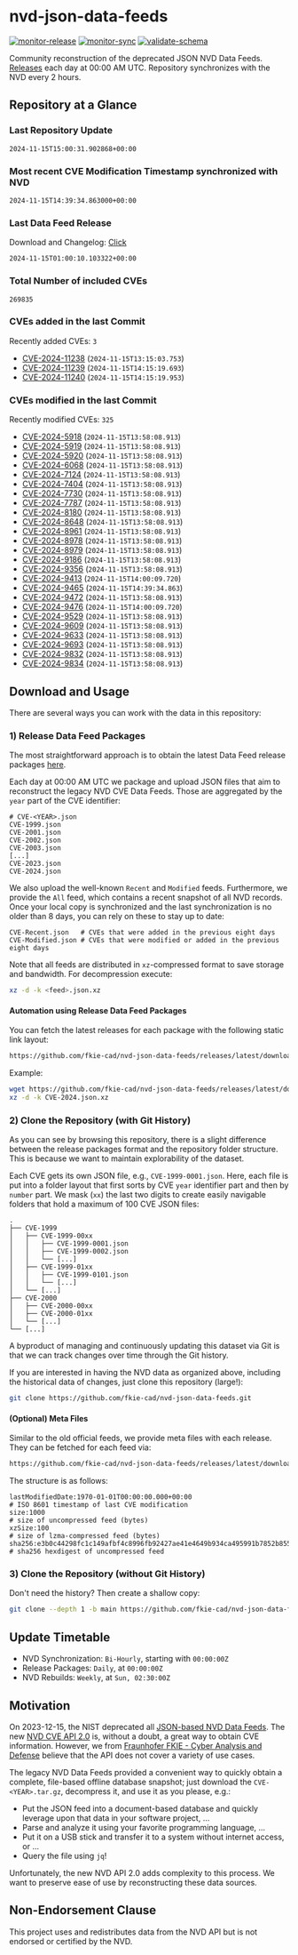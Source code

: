# nvd-json-data-feeds

[![monitor-release](https://github.com/fkie-cad/nvd-json-data-feeds/actions/workflows/monitor_release.yml/badge.svg)](https://github.com/fkie-cad/nvd-json-data-feeds/actions/workflows/monitor_release.yml)
[![monitor-sync](https://github.com/fkie-cad/nvd-json-data-feeds/actions/workflows/monitor_sync.yml/badge.svg)](https://github.com/fkie-cad/nvd-json-data-feeds/actions/workflows/monitor_sync.yml)
[![validate-schema](https://github.com/fkie-cad/nvd-json-data-feeds/actions/workflows/validate_schema.yml/badge.svg)](https://github.com/fkie-cad/nvd-json-data-feeds/actions/workflows/validate_schema.yml)

Community reconstruction of the deprecated JSON NVD Data Feeds.
[Releases](https://github.com/fkie-cad/nvd-json-data-feeds/releases/latest) each day at 00:00 AM UTC.
Repository synchronizes with the NVD every 2 hours.

## Repository at a Glance

### Last Repository Update

```plain
2024-11-15T15:00:31.902868+00:00
```

### Most recent CVE Modification Timestamp synchronized with NVD

```plain
2024-11-15T14:39:34.863000+00:00
```

### Last Data Feed Release

Download and Changelog: [Click](https://github.com/fkie-cad/nvd-json-data-feeds/releases/latest)

```plain
2024-11-15T01:00:10.103322+00:00
```

### Total Number of included CVEs

```plain
269835
```

### CVEs added in the last Commit

Recently added CVEs: `3`

- [CVE-2024-11238](CVE-2024/CVE-2024-112xx/CVE-2024-11238.json) (`2024-11-15T13:15:03.753`)
- [CVE-2024-11239](CVE-2024/CVE-2024-112xx/CVE-2024-11239.json) (`2024-11-15T14:15:19.693`)
- [CVE-2024-11240](CVE-2024/CVE-2024-112xx/CVE-2024-11240.json) (`2024-11-15T14:15:19.953`)


### CVEs modified in the last Commit

Recently modified CVEs: `325`

- [CVE-2024-5918](CVE-2024/CVE-2024-59xx/CVE-2024-5918.json) (`2024-11-15T13:58:08.913`)
- [CVE-2024-5919](CVE-2024/CVE-2024-59xx/CVE-2024-5919.json) (`2024-11-15T13:58:08.913`)
- [CVE-2024-5920](CVE-2024/CVE-2024-59xx/CVE-2024-5920.json) (`2024-11-15T13:58:08.913`)
- [CVE-2024-6068](CVE-2024/CVE-2024-60xx/CVE-2024-6068.json) (`2024-11-15T13:58:08.913`)
- [CVE-2024-7124](CVE-2024/CVE-2024-71xx/CVE-2024-7124.json) (`2024-11-15T13:58:08.913`)
- [CVE-2024-7404](CVE-2024/CVE-2024-74xx/CVE-2024-7404.json) (`2024-11-15T13:58:08.913`)
- [CVE-2024-7730](CVE-2024/CVE-2024-77xx/CVE-2024-7730.json) (`2024-11-15T13:58:08.913`)
- [CVE-2024-7787](CVE-2024/CVE-2024-77xx/CVE-2024-7787.json) (`2024-11-15T13:58:08.913`)
- [CVE-2024-8180](CVE-2024/CVE-2024-81xx/CVE-2024-8180.json) (`2024-11-15T13:58:08.913`)
- [CVE-2024-8648](CVE-2024/CVE-2024-86xx/CVE-2024-8648.json) (`2024-11-15T13:58:08.913`)
- [CVE-2024-8961](CVE-2024/CVE-2024-89xx/CVE-2024-8961.json) (`2024-11-15T13:58:08.913`)
- [CVE-2024-8978](CVE-2024/CVE-2024-89xx/CVE-2024-8978.json) (`2024-11-15T13:58:08.913`)
- [CVE-2024-8979](CVE-2024/CVE-2024-89xx/CVE-2024-8979.json) (`2024-11-15T13:58:08.913`)
- [CVE-2024-9186](CVE-2024/CVE-2024-91xx/CVE-2024-9186.json) (`2024-11-15T13:58:08.913`)
- [CVE-2024-9356](CVE-2024/CVE-2024-93xx/CVE-2024-9356.json) (`2024-11-15T13:58:08.913`)
- [CVE-2024-9413](CVE-2024/CVE-2024-94xx/CVE-2024-9413.json) (`2024-11-15T14:00:09.720`)
- [CVE-2024-9465](CVE-2024/CVE-2024-94xx/CVE-2024-9465.json) (`2024-11-15T14:39:34.863`)
- [CVE-2024-9472](CVE-2024/CVE-2024-94xx/CVE-2024-9472.json) (`2024-11-15T13:58:08.913`)
- [CVE-2024-9476](CVE-2024/CVE-2024-94xx/CVE-2024-9476.json) (`2024-11-15T14:00:09.720`)
- [CVE-2024-9529](CVE-2024/CVE-2024-95xx/CVE-2024-9529.json) (`2024-11-15T13:58:08.913`)
- [CVE-2024-9609](CVE-2024/CVE-2024-96xx/CVE-2024-9609.json) (`2024-11-15T13:58:08.913`)
- [CVE-2024-9633](CVE-2024/CVE-2024-96xx/CVE-2024-9633.json) (`2024-11-15T13:58:08.913`)
- [CVE-2024-9693](CVE-2024/CVE-2024-96xx/CVE-2024-9693.json) (`2024-11-15T13:58:08.913`)
- [CVE-2024-9832](CVE-2024/CVE-2024-98xx/CVE-2024-9832.json) (`2024-11-15T13:58:08.913`)
- [CVE-2024-9834](CVE-2024/CVE-2024-98xx/CVE-2024-9834.json) (`2024-11-15T13:58:08.913`)


## Download and Usage

There are several ways you can work with the data in this repository:

### 1) Release Data Feed Packages

The most straightforward approach is to obtain the latest Data Feed release packages [here](https://github.com/fkie-cad/nvd-json-data-feeds/releases/latest).

Each day at 00:00 AM UTC we package and upload JSON files that aim to reconstruct the legacy NVD CVE Data Feeds.
Those are aggregated by the `year` part of the CVE identifier:

```
# CVE-<YEAR>.json
CVE-1999.json
CVE-2001.json
CVE-2002.json
CVE-2003.json
[...]
CVE-2023.json
CVE-2024.json
```

We also upload the well-known `Recent` and `Modified` feeds.
Furthermore, we provide the `All` feed, which contains a recent snapshot of all NVD records.
Once your local copy is synchronized and the last synchronization is no older than 8 days, you can rely on these to stay up to date:

```plain
CVE-Recent.json   # CVEs that were added in the previous eight days
CVE-Modified.json # CVEs that were modified or added in the previous eight days
```

Note that all feeds are distributed in `xz`-compressed format to save storage and bandwidth.
For decompression execute:

```sh
xz -d -k <feed>.json.xz
```

#### Automation using Release Data Feed Packages

You can fetch the latest releases for each package with the following static link layout:

```sh
https://github.com/fkie-cad/nvd-json-data-feeds/releases/latest/download/CVE-<YEAR>.json.xz
```

Example:

```sh
wget https://github.com/fkie-cad/nvd-json-data-feeds/releases/latest/download/CVE-2024.json.xz
xz -d -k CVE-2024.json.xz
```

### 2) Clone the Repository (with Git History)

As you can see by browsing this repository, there is a slight difference between the release packages format and the repository folder structure.
This is because we want to maintain explorability of the dataset.

Each CVE gets its own JSON file, e.g., `CVE-1999-0001.json`.
Here, each file is put into a folder layout that first sorts by CVE `year` identifier part and then by `number` part.
We mask (`xx`) the last two digits to create easily navigable folders that hold a maximum of 100 CVE JSON files:

```plain
.
├── CVE-1999
│   ├── CVE-1999-00xx
│   │   ├── CVE-1999-0001.json
│   │   ├── CVE-1999-0002.json
│   │   └── [...]
│   ├── CVE-1999-01xx
│   │   ├── CVE-1999-0101.json
│   │   └── [...]
│   └── [...]
├── CVE-2000
│   ├── CVE-2000-00xx
│   ├── CVE-2000-01xx
│   └── [...]
└── [...]
```

A byproduct of managing and continuously updating this dataset via Git is that we can track changes over time through the Git history.

If you are interested in having the NVD data as organized above, including the historical data of changes, just clone this repository (large!):

```sh
git clone https://github.com/fkie-cad/nvd-json-data-feeds.git
```

#### (Optional) Meta Files

Similar to the old official feeds, we provide meta files with each release. They can be fetched for each feed via:

```sh
https://github.com/fkie-cad/nvd-json-data-feeds/releases/latest/download/CVE-<YEAR>.meta
```

The structure is as follows:

```plain
lastModifiedDate:1970-01-01T00:00:00.000+00:00                          # ISO 8601 timestamp of last CVE modification
size:1000                                                               # size of uncompressed feed (bytes)
xzSize:100                                                              # size of lzma-compressed feed (bytes)
sha256:e3b0c44298fc1c149afbf4c8996fb92427ae41e4649b934ca495991b7852b855 # sha256 hexdigest of uncompressed feed
```

### 3) Clone the Repository (without Git History)

Don't need the history? Then create a shallow copy:

```sh
git clone --depth 1 -b main https://github.com/fkie-cad/nvd-json-data-feeds.git
```


## Update Timetable

* NVD Synchronization: `Bi-Hourly`, starting with `00:00:00Z`
* Release Packages: `Daily`, at `00:00:00Z`
* NVD Rebuilds: `Weekly`, at `Sun, 02:30:00Z`


## Motivation

On 2023-12-15, the NIST deprecated all [JSON-based NVD Data Feeds](https://nvd.nist.gov/vuln/data-feeds#divRetirementBanner-1).
The new [NVD CVE API 2.0](https://nvd.nist.gov/developers/vulnerabilities) is, without a doubt, a great way to obtain CVE information.
However, we from [Fraunhofer FKIE - Cyber Analysis and Defense](https://www.fkie.fraunhofer.de/en/departments/cad.html) believe that the API does not cover a variety of use cases.

The legacy NVD Data Feeds provided a convenient way to quickly obtain a complete, file-based offline database snapshot; just download the `CVE-<YEAR>.tar.gz`, decompress it, and use it as you please, e.g.:

- Put the JSON feed into a document-based database and quickly leverage upon that data in your software project, ...
- Parse and analyze it using your favorite programming language, ...
- Put it on a USB stick and transfer it to a system without internet access, or ...
- Query the file using `jq`!

Unfortunately, the new NVD API 2.0 adds complexity to this process.
We want to preserve ease of use by reconstructing these data sources.

## Non-Endorsement Clause

This project uses and redistributes data from the NVD API but is not endorsed or certified by the NVD.